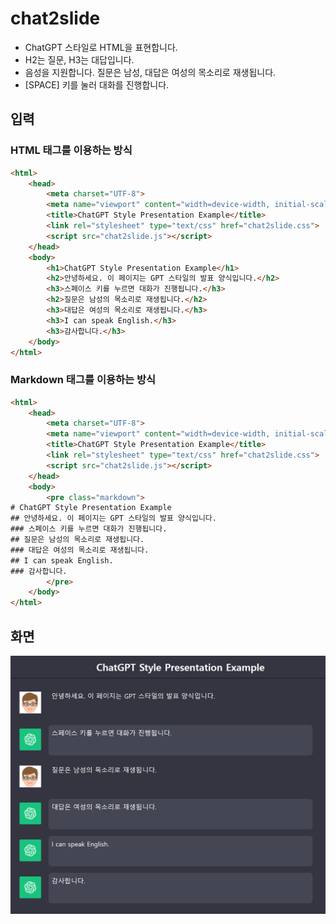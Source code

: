# chat2slide

- ChatGPT 스타일로 HTML을 표현합니다.
- H2는 질문, H3는 대답입니다.
- 음성을 지원합니다. 질문은 남성, 대답은 여성의 목소리로 재생됩니다.
- [SPACE] 키를 눌러 대화를 진행합니다.

## 입력

### HTML 태그를 이용하는 방식

```html
<html>
    <head>
        <meta charset="UTF-8">
        <meta name="viewport" content="width=device-width, initial-scale=1.0">
        <title>ChatGPT Style Presentation Example</title>
        <link rel="stylesheet" type="text/css" href="chat2slide.css">
        <script src="chat2slide.js"></script>
    </head>
    <body>
        <h1>ChatGPT Style Presentation Example</h1>
        <h2>안녕하세요. 이 페이지는 GPT 스타일의 발표 양식입니다.</h2>
        <h3>스페이스 키를 누르면 대화가 진행됩니다.</h3>
        <h2>질문은 남성의 목소리로 재생됩니다.</h2>
        <h3>대답은 여성의 목소리로 재생됩니다.</h3>
        <h3>I can speak English.</h3>
        <h3>감사합니다.</h3>
    </body>
</html>
```

### Markdown 태그를 이용하는 방식

```html
<html>
    <head>
        <meta charset="UTF-8">
        <meta name="viewport" content="width=device-width, initial-scale=1.0">
        <title>ChatGPT Style Presentation Example</title>
        <link rel="stylesheet" type="text/css" href="chat2slide.css">
        <script src="chat2slide.js"></script>
    </head>
    <body>
        <pre class="markdown">
# ChatGPT Style Presentation Example
## 안녕하세요. 이 페이지는 GPT 스타일의 발표 양식입니다.
### 스페이스 키를 누르면 대화가 진행됩니다.
## 질문은 남성의 목소리로 재생됩니다.
### 대답은 여성의 목소리로 재생됩니다.
## I can speak English.
### 감사합니다.
        </pre>
    </body>
</html>
```

## 화면

![결과화면](example.png)

